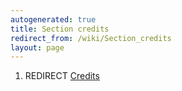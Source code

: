 ```yaml
---
autogenerated: true
title: Section credits
redirect_from: /wiki/Section_credits
layout: page
---
```


1.  REDIRECT [Credits](Credits "wikilink")
